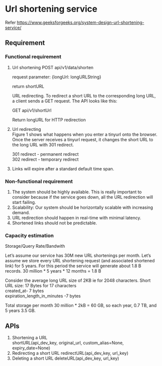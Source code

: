 # Url shortening service
Refer https://www.geeksforgeeks.org/system-design-url-shortening-service/

## Requirement
### Functional requirement
1. Url shortening
    POST api/v1/data/shorten
   
    request parameter: {longUrl: longURLString}
    
    return shortURL
    
    URL redirecting. To redirect a short URL to the corresponding long URL, a client sends a GET request. The API looks like this:
    
    GET api/v1/shortUrl
    
    Return longURL for HTTP redirection
 
2. Url redirecting  
   Figure 1 shows what happens when you enter a tinyurl onto the browser. Once the server receives a tinyurl request, it changes the short URL to the long URL with 301 redirect.

   301 redirect - permanent redirect  
   302 redirect - temporary redirect

3. Links will expire after a standard default time span.

### Non-functional requirement
1. The system should be highly available. This is really important to consider because if the service goes down, all the URL redirection will start failing.
1. Scalability: Our system should be horizontally scalable with increasing demand.
1. URL redirection should happen in real-time with minimal latency.
1. Shortened links should not be predictable.

### Capacity estimation
Storage/Query Rate/Bandwith

Let’s assume our service has 30M new URL shortenings per month. Let’s assume we store every URL shortening request (and associated shortened link) for 5 years. For this period the service will generate about 1.8 B records. 30 million * 5 years * 12 months = 1.8 B

Consider the average long URL size of 2KB ie for 2048 characters.
Short URL size: 17 Bytes for 17 characters  
created_at- 7 bytes  
expiration_length_in_minutes -7 bytes  

Total storage per month 30 million * 2kB = 60 GB, so each year, 0.7 TB, and 5 years 3.5 GB.

## APIs
1. Shortening a URL  
   shortURL(api_dev_key, original_url, custom_alias=None, expiry_date=None)
3. Redirecting a short URL
   redirectURL(api_dev_key, url_key)
1. Deleting a short URL
   deleteURL(api_dev_key, url_key)


